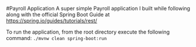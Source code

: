 #Payroll Application
A super simple Payroll application I built while following along with the official Spring Boot Guide at https://spring.io/guides/tutorials/rest/

To run the application, from the root directory execute the following command:
`./mvnw clean spring-boot:run`